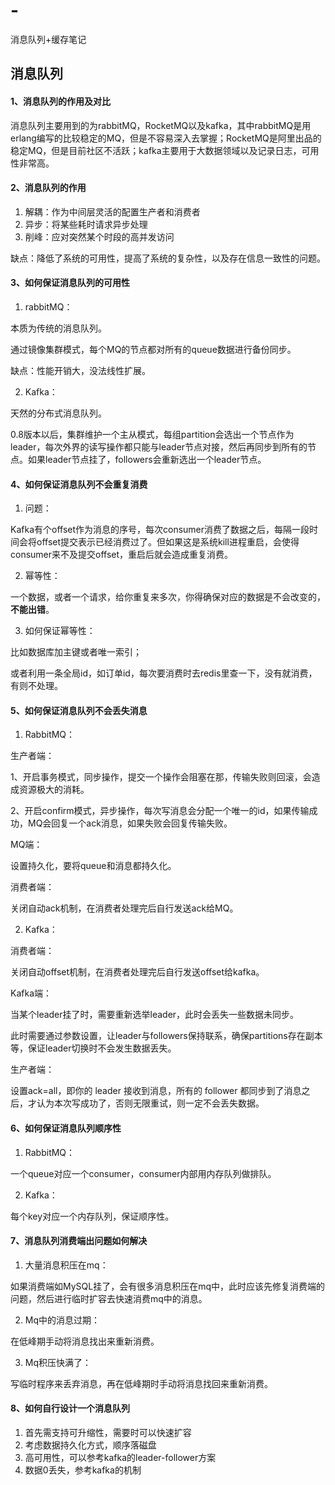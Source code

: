 # -
消息队列+缓存笔记

## 消息队列

#### 1、消息队列的作用及对比

消息队列主要用到的为rabbitMQ，RocketMQ以及kafka，其中rabbitMQ是用erlang编写的比较稳定的MQ，但是不容易深入去掌握；RocketMQ是阿里出品的稳定MQ，但是目前社区不活跃；kafka主要用于大数据领域以及记录日志，可用性非常高。

 

#### 2、消息队列的作用

1. 解耦：作为中间层灵活的配置生产者和消费者
2. 异步：将某些耗时请求异步处理
3. 削峰：应对突然某个时段的高并发访问

缺点：降低了系统的可用性，提高了系统的复杂性，以及存在信息一致性的问题。

 

#### 3、如何保证消息队列的可用性

1. rabbitMQ：

本质为传统的消息队列。

通过镜像集群模式，每个MQ的节点都对所有的queue数据进行备份同步。

缺点：性能开销大，没法线性扩展。

2. Kafka：

天然的分布式消息队列。

0.8版本以后，集群维护一个主从模式，每组partition会选出一个节点作为leader，每次外界的读写操作都只能与leader节点对接，然后再同步到所有的节点。如果leader节点挂了，followers会重新选出一个leader节点。

 

#### 4、如何保证消息队列不会重复消费

1. 问题：

Kafka有个offset作为消息的序号，每次consumer消费了数据之后，每隔一段时间会将offset提交表示已经消费过了。但如果这是系统kill进程重启，会使得consumer来不及提交offset，重启后就会造成重复消费。

2. 幂等性：

一个数据，或者一个请求，给你重复来多次，你得确保对应的数据是不会改变的，**不能出错**。

3. 如何保证幂等性：

比如数据库加主键或者唯一索引；

或者利用一条全局id，如订单id，每次要消费时去redis里查一下，没有就消费，有则不处理。

 

#### 5、如何保证消息队列不会丢失消息

1. RabbitMQ：

生产者端：

1、开启事务模式，同步操作，提交一个操作会阻塞在那，传输失败则回滚，会造成资源极大的消耗。

2、开启confirm模式，异步操作，每次写消息会分配一个唯一的id，如果传输成功，MQ会回复一个ack消息，如果失败会回复传输失败。

MQ端：

设置持久化，要将queue和消息都持久化。

消费者端：

关闭自动ack机制，在消费者处理完后自行发送ack给MQ。

 
2. Kafka：

消费者端：

关闭自动offset机制，在消费者处理完后自行发送offset给kafka。

Kafka端：

当某个leader挂了时，需要重新选举leader，此时会丢失一些数据未同步。

此时需要通过参数设置，让leader与followers保持联系，确保partitions存在副本等，保证leader切换时不会发生数据丢失。

生产者端：

设置ack=all，即你的 leader 接收到消息，所有的 follower 都同步到了消息之后，才认为本次写成功了，否则无限重试，则一定不会丢失数据。

 

#### 6、如何保证消息队列顺序性

1. RabbitMQ：

一个queue对应一个consumer，consumer内部用内存队列做排队。

2. Kafka：

每个key对应一个内存队列，保证顺序性。



#### 7、消息队列消费端出问题如何解决

1. 大量消息积压在mq：

如果消费端如MySQL挂了，会有很多消息积压在mq中，此时应该先修复消费端的问题，然后进行临时扩容去快速消费mq中的消息。

2. Mq中的消息过期：

在低峰期手动将消息找出来重新消费。

3. Mq积压快满了：

写临时程序来丢弃消息，再在低峰期时手动将消息找回来重新消费。

 

#### 8、如何自行设计一个消息队列

1. 首先需支持可升缩性，需要时可以快速扩容
2. 考虑数据持久化方式，顺序落磁盘
3. 高可用性，可以参考kafka的leader-follower方案
4. 数据0丢失，参考kafka的机制

 
